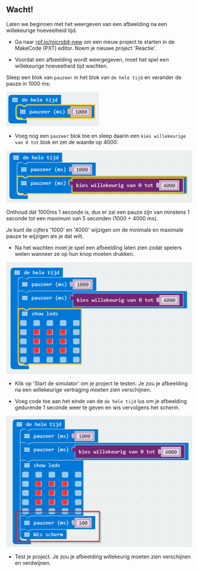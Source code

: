 ## Wacht!

Laten we beginnen met het weergeven van een afbeelding na een willekeurige hoeveelheid tijd.

+ Ga naar <a href="https://rpf.io/microbit-new" target="_blank">rpf.io/microbit-new</a> om een ​​nieuw project te starten in de MakeCode (PXT) editor. Noem je nieuwe project 'Reactie'.

+ Voordat een afbeelding wordt weergegeven, moet het spel een willekeurige hoeveelheid tijd wachten.

Sleep een blok van `pauzeer` in het blok van `de hele tijd` en verander de pauze in 1000 ms:

![screenshot](images/reaction-pause.png)

+ Voeg nog een `pauzeer` blok toe en sleep daarin een `kies willekeurige van 0 tot` blok en zet de waarde op 4000:

![screenshot](images/reaction-pause-random.png)

Onthoud dat 1000ms 1 seconde is, dus er zal een pauze zijn van minstens 1 seconde tot een maximum van 5 seconden (1000 + 4000 ms).

Je kunt de cijfers '1000' en '4000' wijzigen om de minimale en maximale pauze te wijzigen als je dat wilt.

+ Na het wachten moet je spel een afbeelding laten zien zodat spelers weten wanneer ze op hun knop moeten drukken.

![screenshot](images/reaction-image.png)

+ Klik op 'Start de simulator' om je project te testen. Je zou je afbeelding na een willekeurige vertraging moeten zien verschijnen.

+ Voeg code toe aan het einde van de `de hele tijd` lus om je afbeelding gedurende 1 seconde weer te geven en wis vervolgens het scherm.

![screenshot](images/reaction-clear.png)

+ Test je project. Je zou je afbeelding willekeurig moeten zien verschijnen en verdwijnen.